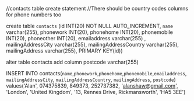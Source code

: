 //contacts table create statement
//There should be country codes columns for phone numbers too


create table `contacts` 
(id INT(20) NOT NULL AUTO_INCREMENT, `name` varchar(255), phonework INT(20),
 phonehome INT(20), phonemobile INT(20), phoneother INT(20), emailaddress varchar(255)
, mailingAddressCity varchar(255), mailingAddressCountry varchar(255), 
mailingAddress varchar(255),
 PRIMARY KEY(id))


 alter table contacts add column postcode varchar(255)


INSERT INTO contacts(`name`,`phonework`,`phonehome`,`phonemobile`,`emailaddress`, 
`mailingAddressCity`, `mailingAddressCountry`, `mailingAddress`, `postcode`) values('Alan', 074375839, 849373, 252737382,
 'alanshaw@gmail.com', 'London', 'United Kingdom', '13, Rennes Drive, Rickmansworth', 'HA5 3EE')



